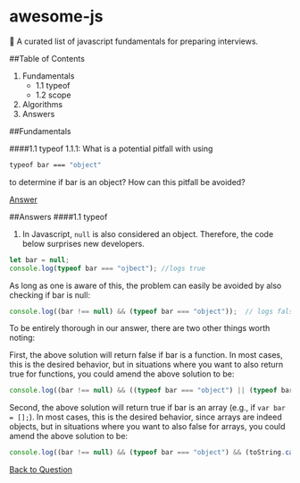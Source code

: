 # awesome-js
🦄 A curated list of javascript fundamentals for preparing interviews.

##Table of Contents
 1. Fundamentals
    - 1.1 typeof
    - 1.2 scope
 2. Algorithms
 3. Answers

##Fundamentals

####1.1 typeof
<a name='1.1.1'></a>
1.1.1: What is a potential pitfall with using 
```javascript1.8
typeof bar === "object" 
```
to determine if bar is an object? How can this pitfall be avoided?
 
[Answer](#a1.1.1)


##Answers
<a name='a1.1.1'></a>
####1.1 typeof
1. In Javascript, ```null``` is also considered an object. Therefore, the code below surprises new developers.
```javascript 1.8
let bar = null;
console.log(typeof bar === "ojbect"); //logs true
```
As long as one is aware of this, the problem can easily be avoided by also checking if bar is null:

````javascript 1.8
console.log((bar !== null) && (typeof bar === "object"));  // logs false
````
To be entirely thorough in our answer, there are two other things worth noting:

First, the above solution will return false if bar is a function. In most cases, this is the desired behavior, but in situations where you want to also return true for functions, you could amend the above solution to be:
```javascript 1.8
console.log((bar !== null) && ((typeof bar === "object") || (typeof bar === "function")));
```

Second, the above solution will return true if bar is an array (e.g., if ```var bar = [];```). In most cases, this is the desired behavior, since arrays are indeed objects, but in situations where you want to also false for arrays, you could amend the above solution to be:

```javascript 1.8
console.log((bar !== null) && (typeof bar === "object") && (toString.call(bar) !== "[object Array]"));
```
[Back to Question](#1.1.1)